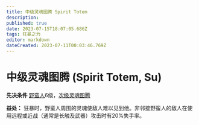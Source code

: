```yaml
---
title: 中级灵魂图腾 Spirit Totem
description: 
published: true
date: 2023-07-15T18:07:05.686Z
tags: 狂暴之力
editor: markdown
dateCreated: 2023-07-11T00:03:46.769Z
---
```


# 中级灵魂图腾 (Spirit Totem, Su)

**先决条件** [野蛮人](/野蛮人)6级，[次级灵魂图腾](/狂暴之力/次级灵魂图腾)

**益处：** 狂暴时，野蛮人周围的灵魂使敌人难以见到他。非邻接野蛮人的敌人在使用远程或近战（通常是长触及武器）攻击时有20%失手率。
